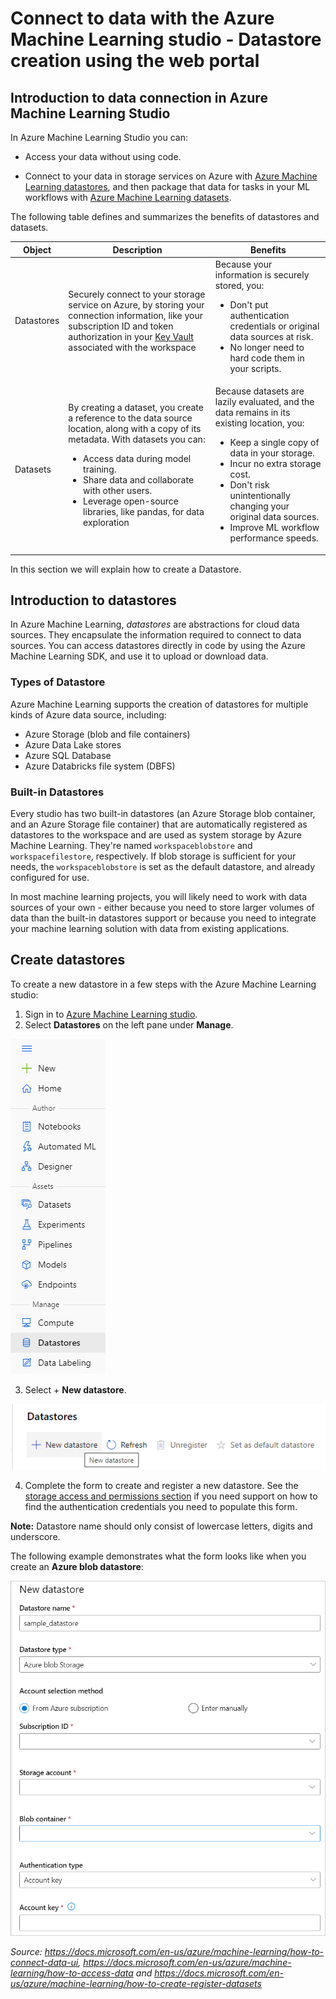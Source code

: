 # Connect to data with the Azure Machine Learning studio - Datastore creation using the web portal

## Introduction to data connection in Azure Machine Learning Studio

In Azure Machine Learning Studio you can:
* Access your data without using code. 

* Connect to your data in storage services on Azure with [Azure Machine Learning datastores](https://docs.microsoft.com/en-us/azure/machine-learning/how-to-access-data), and then package that data for tasks in your ML workflows with [Azure Machine Learning datasets](https://docs.microsoft.com/en-us/azure/machine-learning/how-to-create-register-datasets).

The following table defines and summarizes the benefits of datastores and datasets.

| **Object** | **Description** | **Benefits** |
| ---------- | -------------- | ---------------- |
|Datastores | Securely connect to your storage service on Azure, by storing your connection information, like your subscription ID and token authorization in your [Key Vault](https://azure.microsoft.com/services/key-vault/) associated with the workspace | Because your information is securely stored, you: <ul><li>Don't put authentication credentials or original data sources at risk.</li><li>No longer need to hard code them in your scripts.</li></ul>|
|Datasets | By creating a dataset, you create a reference to the data source location, along with a copy of its metadata. With datasets you can: <ul><li> Access data during model training.</li><li>Share data and collaborate with other users.</li><li>Leverage open-source libraries, like pandas, for data exploration</li></ul> | Because datasets are lazily evaluated, and the data remains in its existing location, you: <ul><li>Keep a single copy of data in your storage.</li><li> Incur no extra storage cost.</li><li> Don't risk unintentionally changing your original data sources.</li><li>Improve ML workflow performance speeds.</li></ul>|

In this section we will explain how to create a Datastore.

## Introduction to datastores

In Azure Machine Learning, *datastores* are abstractions for cloud data sources. They encapsulate the information required to connect to data sources. You can access datastores directly in code by using the Azure Machine Learning SDK, and use it to upload or download data.

### Types of Datastore
Azure Machine Learning supports the creation of datastores for multiple kinds of Azure data source, including:

* Azure Storage (blob and file containers)
* Azure Data Lake stores
* Azure SQL Database
* Azure Databricks file system (DBFS)

### Built-in Datastores
Every studio has two built-in datastores (an Azure Storage blob container, and an Azure Storage file container) that are automatically registered as datastores to the workspace and are used as system storage by Azure Machine Learning.  They're named `workspaceblobstore` and `workspacefilestore`, respectively. If blob storage is sufficient for your needs, the `workspaceblobstore` is set as the default datastore, and already configured for use.

In most machine learning projects, you will likely need to work with data sources of your own - either because you need to store larger volumes of data than the built-in datastores support or because you need to integrate your machine learning solution with data from existing applications.

  
 ## <a name = 'Create-Datastores'></a> Create datastores

 To create a new datastore in a few steps with the Azure Machine Learning studio:
 
1. Sign in to [Azure Machine Learning studio](https://ml.azure.com/).
2. Select **Datastores** on the left pane under **Manage**.

![](../Images/datastore1.PNG)

3. Select + **New datastore**.

![](../Images/datastore2.PNG)

4. Complete the form to create and register a new datastore. See the [storage access and permissions section](https://docs.microsoft.com/en-us/azure/machine-learning/how-to-connect-data-ui#access-validation) if you need support on how to find the authentication credentials you need to populate this form.

  **Note:** Datastore name should only consist of lowercase letters, digits and underscore.

  The following example demonstrates what the form looks like when you create an **Azure blob datastore**:

![](../Images/new-datastore-form.png)

_Source: https://docs.microsoft.com/en-us/azure/machine-learning/how-to-connect-data-ui, https://docs.microsoft.com/en-us/azure/machine-learning/how-to-access-data and https://docs.microsoft.com/en-us/azure/machine-learning/how-to-create-register-datasets_
